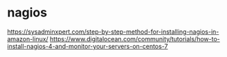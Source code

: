 # nagios
https://sysadminxpert.com/step-by-step-method-for-installing-nagios-in-amazon-linux/
https://www.digitalocean.com/community/tutorials/how-to-install-nagios-4-and-monitor-your-servers-on-centos-7
